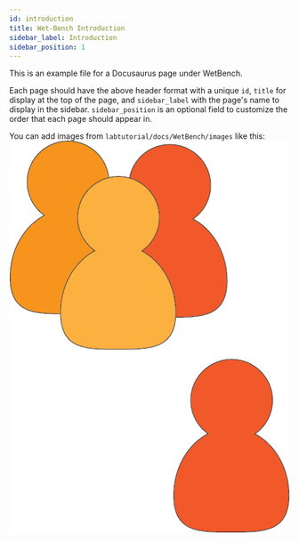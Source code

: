 ```yaml
---
id: introduction
title: Wet-Bench Introduction
sidebar_label: Introduction
sidebar_position: 1
---
```


This is an example file for a Docusaurus page under WetBench.

Each page should have the above header format with a unique `id`, `title` for display at the top of the page, and `sidebar_label` with the page's name to display in the sidebar. `sidebar_position` is an optional field to customize the order that each page should appear in.


You can add images from `labtutorial/docs/WetBench/images` like this:
![example-image](./images/Users.png)

